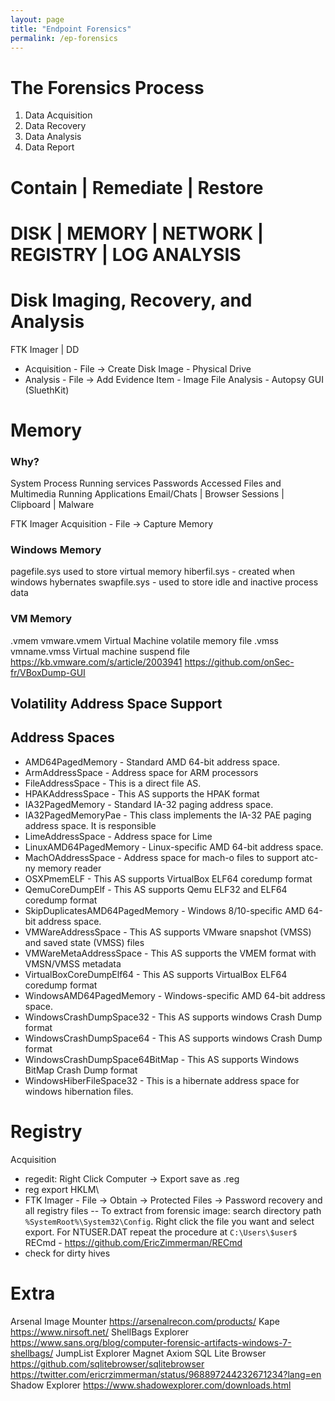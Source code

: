 ```yaml
---
layout: page
title: "Endpoint Forensics"
permalink: /ep-forensics
---
```

<link rel="shortcut icon" type="image/x-icon" href="favicon.ico">

# The Forensics Process
1. Data Acquisition
2. Data Recovery
3. Data Analysis
4. Data Report

# Contain | Remediate | Restore

# DISK | MEMORY | NETWORK | REGISTRY  | LOG ANALYSIS

# Disk Imaging, Recovery, and Analysis
FTK Imager | DD
- Acquisition - File -> Create Disk Image - Physical Drive
- Analysis - File -> Add Evidence Item - Image File
Analysis - Autopsy GUI (SluethKit)

# Memory

### Why?
System Process
Running services
Passwords
Accessed Files and Multimedia
Running Applications
Email/Chats  | Browser Sessions | Clipboard | Malware

FTK Imager
Acquisition - File -> Capture Memory

### Windows Memory
pagefile.sys used to store virtual memory
hiberfil.sys - created when windows hybernates
swapfile.sys - used to store idle and inactive process data

### VM Memory
.vmem	vmware.vmem	Virtual Machine volatile memory file
.vmss	vmname.vmss	Virtual machine suspend file
https://kb.vmware.com/s/article/2003941
https://github.com/onSec-fr/VBoxDump-GUI

## Volatility Address Space Support
Address Spaces
--------------
- AMD64PagedMemory               - Standard AMD 64-bit address space.
- ArmAddressSpace                - Address space for ARM processors
- FileAddressSpace               - This is a direct file AS.
- HPAKAddressSpace               - This AS supports the HPAK format
- IA32PagedMemory                - Standard IA-32 paging address space.
- IA32PagedMemoryPae             - This class implements the IA-32 PAE paging address space. It is responsible
- LimeAddressSpace               - Address space for Lime
- LinuxAMD64PagedMemory          - Linux-specific AMD 64-bit address space.
- MachOAddressSpace              - Address space for mach-o files to support atc-ny memory reader
- OSXPmemELF                     - This AS supports VirtualBox ELF64 coredump format
- QemuCoreDumpElf                - This AS supports Qemu ELF32 and ELF64 coredump format
- SkipDuplicatesAMD64PagedMemory - Windows 8/10-specific AMD 64-bit address space.
- VMWareAddressSpace             - This AS supports VMware snapshot (VMSS) and saved state (VMSS) files
- VMWareMetaAddressSpace         - This AS supports the VMEM format with VMSN/VMSS metadata
- VirtualBoxCoreDumpElf64        - This AS supports VirtualBox ELF64 coredump format
- WindowsAMD64PagedMemory        - Windows-specific AMD 64-bit address space.
- WindowsCrashDumpSpace32        - This AS supports windows Crash Dump format
- WindowsCrashDumpSpace64        - This AS supports windows Crash Dump format
- WindowsCrashDumpSpace64BitMap  - This AS supports Windows BitMap Crash Dump format
- WindowsHiberFileSpace32        - This is a hibernate address space for windows hibernation files.

# Registry
Acquisition
- regedit: Right Click Computer -> Export save as .reg
- reg export HKLM\
- FTK Imager - File -> Obtain -> Protected Files -> Password recovery and all registry files
-- To extract from forensic image:  search directory path `%SystemRoot%\System32\Config`. Right click the file you want and select export. For NTUSER.DAT repeat the procedure at `C:\Users\$user$`
RECmd - https://github.com/EricZimmerman/RECmd
- check for dirty hives

# Extra
Arsenal Image Mounter https://arsenalrecon.com/products/
Kape
https://www.nirsoft.net/
ShellBags Explorer
https://www.sans.org/blog/computer-forensic-artifacts-windows-7-shellbags/
JumpList Explorer
Magnet Axiom
SQL Lite Browser
https://github.com/sqlitebrowser/sqlitebrowser
https://twitter.com/ericrzimmerman/status/968897244232671234?lang=en
Shadow Explorer
https://www.shadowexplorer.com/downloads.html
